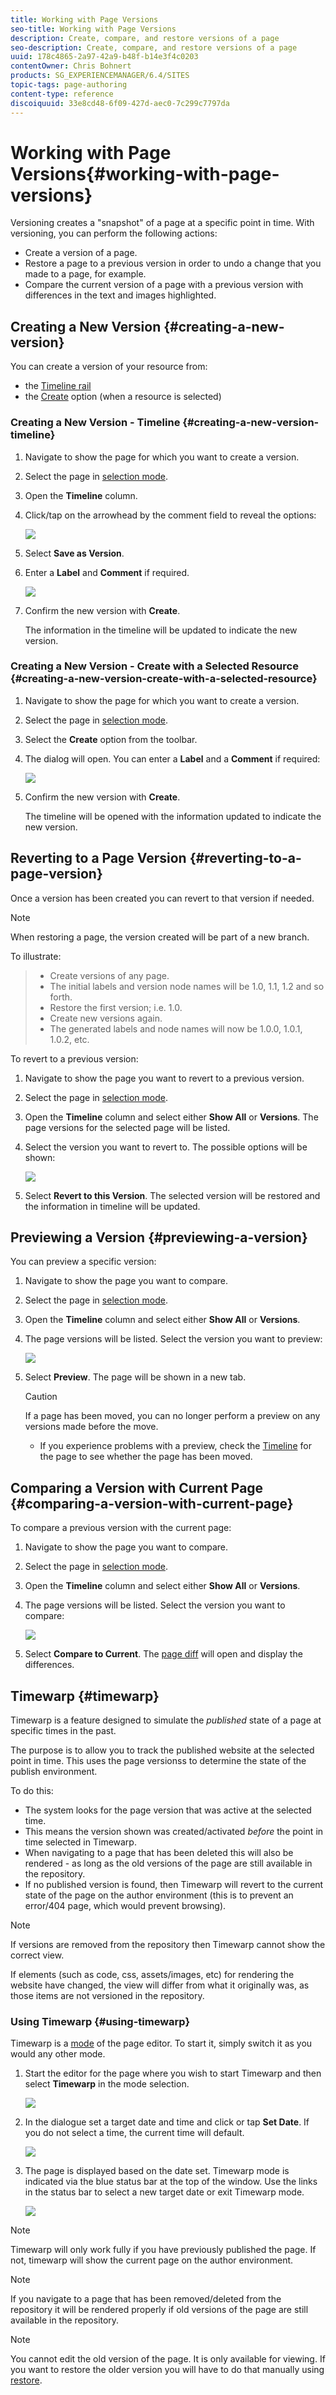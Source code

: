 ```yaml
---
title: Working with Page Versions
seo-title: Working with Page Versions
description: Create, compare, and restore versions of a page
seo-description: Create, compare, and restore versions of a page
uuid: 178c4865-2a97-42a9-b48f-b14e3f4c0203
contentOwner: Chris Bohnert
products: SG_EXPERIENCEMANAGER/6.4/SITES
topic-tags: page-authoring
content-type: reference
discoiquuid: 33e8cd48-6f09-427d-aec0-7c299c7797da
---
```


# Working with Page Versions{#working-with-page-versions}

Versioning creates a "snapshot" of a page at a specific point in time. With versioning, you can perform the following actions:

* Create a version of a page.
* Restore a page to a previous version in order to undo a change that you made to a page, for example.
* Compare the current version of a page with a previous version with differences in the text and images highlighted.

## Creating a New Version {#creating-a-new-version}

You can create a version of your resource from:

* the [Timeline rail](#creating-a-new-version-timeline)
* the [Create](#creating-a-new-version-create-with-a-selected-resource) option (when a resource is selected)

### Creating a New Version - Timeline {#creating-a-new-version-timeline}

1. Navigate to show the page for which you want to create a version.
1. Select the page in [selection mode](../../../sites/authoring/using/basic-handling.md#viewing-and-selecting-resources).
1. Open the **Timeline** column.
1. Click/tap on the arrowhead by the comment field to reveal the options:

   ![](assets/screen_shot_2018-03-21at155035.png)

1. Select **Save as Version**.
1. Enter a **Label** and **Comment** if required.

   ![](assets/chlimage_1-398.png)

1. Confirm the new version with **Create**.

   The information in the timeline will be updated to indicate the new version.

### Creating a New Version - Create with a Selected Resource {#creating-a-new-version-create-with-a-selected-resource}

1. Navigate to show the page for which you want to create a version.
1. Select the page in [selection mode](../../../sites/authoring/using/basic-handling.md#viewing-and-selecting-resources).
1. Select the **Create** option from the toolbar.
1. The dialog will open. You can enter a **Label** and a **Comment** if required:

   ![](assets/screen_shot_2012-02-15at105050am.png)

1. Confirm the new version with **Create**.

   The timeline will be opened with the information updated to indicate the new version.

## Reverting to a Page Version {#reverting-to-a-page-version}

Once a version has been created you can revert to that version if needed.

>[!NOTE]
>
>When restoring a page, the version created will be part of a new branch.
>
>To illustrate:  

>
>* Create versions of any page.
>* The initial labels and version node names will be 1.0, 1.1, 1.2 and so forth.  
>* Restore the first version; i.e. 1.0.
>* Create new versions again.
>* The generated labels and node names will now be 1.0.0, 1.0.1, 1.0.2, etc.
>

To revert to a previous version:

1. Navigate to show the page you want to revert to a previous version.
1. Select the page in [selection mode](../../../sites/authoring/using/basic-handling.md#viewing-and-selecting-resources).
1. Open the **Timeline** column and select either **Show All** or **Versions**. The page versions for the selected page will be listed.
1. Select the version you want to revert to. The possible options will be shown:

   ![](assets/screen_shot_2018-03-21at155246.png)

1. Select **Revert to this Version**. The selected version will be restored and the information in timeline will be updated.

## Previewing a Version {#previewing-a-version}

You can preview a specific version:

1. Navigate to show the page you want to compare.
1. Select the page in [selection mode](../../../sites/authoring/using/basic-handling.md#viewing-and-selecting-resources).
1. Open the **Timeline** column and select either **Show All** or **Versions**.
1. The page versions will be listed. Select the version you want to preview:

   ![](assets/screen_shot_2018-03-21at155330.png)

1. Select **Preview**. The page will be shown in a new tab.

   >[!CAUTION]
   >
   >If a page has been moved, you can no longer perform a preview on any versions made before the move.
   >
   >    
   >    
   >* If you experience problems with a preview, check the [Timeline](../../../sites/authoring/using/basic-handling.md#timeline) for the page to see whether the page has been moved.
   >    
   >

## Comparing a Version with Current Page {#comparing-a-version-with-current-page}

To compare a previous version with the current page:

1. Navigate to show the page you want to compare.
1. Select the page in [selection mode](../../../sites/authoring/using/basic-handling.md#viewing-and-selecting-resources).
1. Open the **Timeline** column and select either **Show All** or **Versions**.
1. The page versions will be listed. Select the version you want to compare:

   ![](assets/screen_shot_2018-03-21at155330.png)

1. Select **Compare to Current**. The [page diff](../../../sites/authoring/using/page-diff.md) will open and display the differences.

## Timewarp {#timewarp}

Timewarp is a feature designed to simulate the *published* state of a page at specific times in the past.

The purpose is to allow you to track the published website at the selected point in time. This uses the page versionss to determine the state of the publish environment.

To do this:

* The system looks for the page version that was active at the selected time.
* This means the version shown was created/activated *before* the point in time selected in Timewarp.
* When navigating to a page that has been deleted this will also be rendered - as long as the old versions of the page are still available in the repository.
* If no published version is found, then Timewarp will revert to the current state of the page on the author environment (this is to prevent an error/404 page, which would prevent browsing).

>[!NOTE]
>
>If versions are removed from the repository then Timewarp cannot show the correct view.
>
>If elements (such as code, css, assets/images, etc) for rendering the website have changed, the view will differ from what it originally was, as those items are not versioned in the repository.

### Using Timewarp {#using-timewarp}

Timewarp is a [mode](../../../sites/authoring/using/author-environment-tools.md#page-modes) of the page editor. To start it, simply switch it as you would any other mode.

1. Start the editor for the page where you wish to start Timewarp and then select **Timewarp** in the mode selection.

   ![](assets/screen_shot_2018-03-21at155416.png)

1. In the dialogue set a target date and time and click or tap **Set Date**. If you do not select a time, the current time will default.

   ![](assets/screen_shot_2018-03-21at155513.png)

1. The page is displayed based on the date set. Timewarp mode is indicated via the blue status bar at the top of the window. Use the links in the status bar to select a new target date or exit Timewarp mode.

   ![](assets/screen_shot_2018-03-21at155544.png)

>[!NOTE]
>
>Timewarp will only work fully if you have previously published the page. If not, timewarp will show the current page on the author environment.

>[!NOTE]
>
>If you navigate to a page that has been removed/deleted from the repository it will be rendered properly if old versions of the page are still available in the repository.

>[!NOTE]
>
>You cannot edit the old version of the page. It is only available for viewing. If you want to restore the older version you will have to do that manually using [restore](../../../sites/authoring/using/working-with-page-versions.md#reverting-to-a-page-version).

